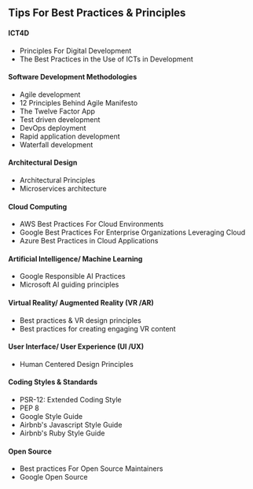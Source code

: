 ## Tips For Best Practices & Principles

#### ICT4D

* Principles For Digital Development
* The Best Practices in the Use of ICTs in Development

#### Software Development Methodologies
* Agile development
* 12 Principles Behind Agile Manifesto
* The Twelve Factor App
* Test driven development
* DevOps deployment
* Rapid application development
* Waterfall development

#### Architectural Design
* Architectural Principles
* Microservices architecture

#### Cloud Computing
* AWS Best Practices For Cloud Environments
* Google Best Practices For Enterprise Organizations Leveraging Cloud
* Azure Best Practices in Cloud Applications

#### Artificial Intelligence/ Machine Learning
* Google Responsible AI Practices
* Microsoft AI guiding principles

#### Virtual Reality/ Augmented Reality (VR /AR)
* Best practices & VR design principles
* Best practices for creating engaging VR content

#### User Interface/ User Experience (UI /UX)
* Human Centered Design Principles

#### Coding Styles & Standards
* PSR-12: Extended Coding Style
* PEP 8
* Google Style Guide
* Airbnb's Javascript Style Guide
* Airbnb's Ruby Style Guide

#### Open Source 
* Best practices For Open Source Maintainers
* Google Open Source